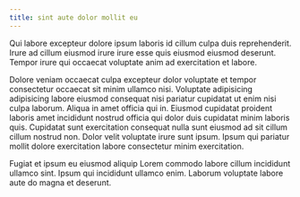 ```yaml
---
title: sint aute dolor mollit eu
---
```


Qui labore excepteur dolore ipsum laboris id cillum culpa duis reprehenderit. Irure ad cillum eiusmod irure irure esse quis eiusmod eiusmod deserunt. Tempor irure qui occaecat voluptate anim ad exercitation et labore.

Dolore veniam occaecat culpa excepteur dolor voluptate et tempor consectetur occaecat sit minim ullamco nisi. Voluptate adipisicing adipisicing labore eiusmod consequat nisi pariatur cupidatat ut enim nisi culpa laborum. Aliqua in amet officia qui in. Eiusmod cupidatat proident laboris amet incididunt nostrud officia qui dolor duis cupidatat minim laboris quis. Cupidatat sunt exercitation consequat nulla sunt eiusmod ad sit cillum cillum nostrud non. Dolor velit voluptate irure sunt ipsum. Ipsum qui pariatur mollit dolore exercitation labore consectetur minim exercitation.

Fugiat et ipsum eu eiusmod aliquip Lorem commodo labore cillum incididunt ullamco sint. Ipsum qui incididunt ullamco enim. Laborum voluptate labore aute do magna et deserunt.